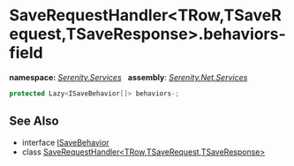 # SaveRequestHandler&lt;TRow,TSaveRequest,TSaveResponse&gt;.behaviors- field
**namespace:** *[Serenity.Services](../../README.md#serenity.services-namespace)*   **assembly**: *[Serenity.Net.Services](../../README.md)*

```csharp
protected Lazy<ISaveBehavior[]> behaviors-;
```

## See Also

* interface [ISaveBehavior](../ISaveBehavior.md)
* class [SaveRequestHandler&lt;TRow,TSaveRequest,TSaveResponse&gt;](../SaveRequestHandler-3.md)
